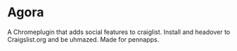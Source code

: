 Agora
=====

A Chromeplugin that adds social features to craiglist.
Install and headover to Craigslist.org and be uhmazed. Made for pennapps.

